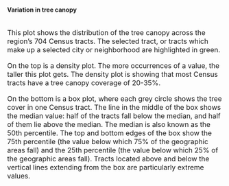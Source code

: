 
#### Variation in tree canopy

<br>
<section style="font-size: 12pt; text-align: left">
This plot shows the distribution of the tree canopy across the region’s
704 Census tracts. The selected tract, or tracts which make up a
selected city or neighborhood are highlighted in green.
</section>
<br>
<section style="font-size: 12pt; text-align: left">
On the top is a density plot. The more occurrences of a value, the
taller this plot gets. The density plot is showing that most Census
tracts have a tree canopy coverage of 20-35%.
</section>
<br>
<section style="font-size: 12pt; text-align: left">
On the bottom is a box plot, where each grey circle shows the tree cover
in one Census tract. The line in the middle of the box shows the median
value: half of the tracts fall below the median, and half of them lie
above the median. The median is also known as the 50th percentile. The
top and bottom edges of the box show the 75th percentile (the value
below which 75% of the geographic areas fall) and the 25th percentile
(the value below which 25% of the geographic areas fall). Tracts located
above and below the vertical lines extending from the box are
particularly extreme values.
</section>
